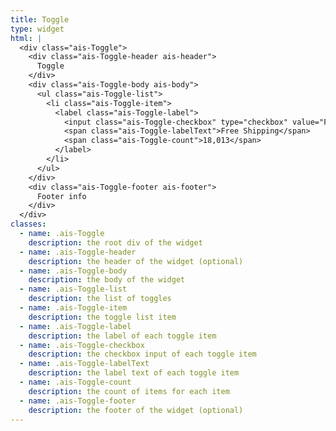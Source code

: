 ```yaml
---
title: Toggle
type: widget
html: |
  <div class="ais-Toggle">
    <div class="ais-Toggle-header ais-header">
      Toggle
    </div>
    <div class="ais-Toggle-body ais-body">
      <ul class="ais-Toggle-list">
        <li class="ais-Toggle-item">
          <label class="ais-Toggle-label">
            <input class="ais-Toggle-checkbox" type="checkbox" value="Free Shipping" />
            <span class="ais-Toggle-labelText">Free Shipping</span>
            <span class="ais-Toggle-count">18,013</span>
          </label>
        </li>
      </ul>
    </div>
    <div class="ais-Toggle-footer ais-footer">
      Footer info
    </div>
  </div>
classes:
  - name: .ais-Toggle
    description: the root div of the widget
  - name: .ais-Toggle-header
    description: the header of the widget (optional)
  - name: .ais-Toggle-body
    description: the body of the widget
  - name: .ais-Toggle-list
    description: the list of toggles
  - name: .ais-Toggle-item
    description: the toggle list item
  - name: .ais-Toggle-label
    description: the label of each toggle item
  - name: .ais-Toggle-checkbox
    description: the checkbox input of each toggle item
  - name: .ais-Toggle-labelText
    description: the label text of each toggle item
  - name: .ais-Toggle-count
    description: the count of items for each item
  - name: .ais-Toggle-footer
    description: the footer of the widget (optional)
---
```

